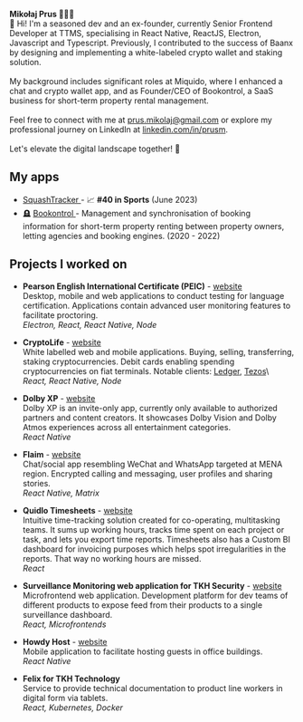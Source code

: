 **Mikołaj Prus 👨🏼‍💻**\
👋 Hi! I'm a seasoned dev and an ex-founder, currently Senior Frontend Developer at TTMS, specialising in React Native, ReactJS, Electron, Javascript and Typescript.
Previously, I contributed to the success of Baanx by designing and implementing a white-labeled crypto wallet and staking solution.
<br /> <br />
My background includes significant roles at Miquido, where I enhanced a chat and crypto wallet app, and as Founder/CEO of Bookontrol, a SaaS business for short-term property rental management.
<br /> <br />
Feel free to connect with me at [prus.mikolaj@gmail.com](prus.mikolaj@gmail.com) or explore my professional journey on LinkedIn at [linkedin.com/in/prusm](linkedin.com/in/prusm).
<br /> <br />
Let's elevate the digital landscape together! 🚀

## My apps

- [SquashTracker ](https://apps.apple.com/pl/app/squashtracker/id6449985566) - 📈 **#40 in Sports** (June 2023)
- 🪦 [Bookontrol ](https://apps.apple.com/pl/app/bookontrol/id1547097221) - Management and synchronisation of booking information for short-term property renting between property owners, letting agencies and booking engines. (2020 - 2022)

## Projects I worked on

- **Pearson English International Certificate (PEIC)** - [website](https://www.pearson.com/languages/test-takers/pearson-english-international-certificate.html)\
  Desktop, mobile and web applications to conduct testing for language certification. Applications contain advanced user monitoring features to facilitate proctoring.\
  _Electron, React, React Native, Node_

- **CryptoLife** - [website](https://withcl.com/)\
  White labelled web and mobile applications. Buying, selling, transferring, staking cryptocurrencies. Debit cards enabling spending cryptocurrencies on fiat terminals.
  Notable clients: [Ledger](https://www.ledger.com/cl-card), [Tezos](<[https://www.tezoscrypto.life/](https://www.tezoscrypto.life/)>)\
  _React, React Native, Node_

- **Dolby XP** - [website](https://play.google.com/store/apps/details?id=com.dolby.exphub)\
  Dolby XP is an invite-only app, currently only available to authorized partners and content creators. It showcases Dolby Vision and Dolby Atmos experiences across all entertainment categories.\
  _React Native_

- **Flaim** - [website](https://flaim.en.softonic.com/android)\
  Chat/social app resembling WeChat and WhatsApp targeted at MENA region.
  Encrypted calling and messaging, user profiles and sharing stories.\
  _React Native, Matrix_

- **Quidlo Timesheets** - [website](https://www.quidlo.com/timesheets/)\
  Intuitive time-tracking solution created for co-operating, multitasking teams. It sums up working hours, tracks time spent on each project or task, and lets you export time reports. Timesheets also has a Custom BI dashboard for invoicing purposes which helps spot irregularities in the reports. That way no working hours are missed.\
  _React_

- **Surveillance Monitoring web application for TKH Security** - [website](https://tkhsecurity.com/)\
  Microfrontend web application. Development platform for dev teams of different products to expose feed from their products to a single surveillance dashboard.\
  _React, Microfrontends_

- **Howdy Host** - [website](https://apkcombo.com/howdy-host/com.tkhtechnology.howdy.host/)\
  Mobile application to facilitate hosting guests in office buildings.\
  _React Native_

- **Felix for TKH Technology**\
  Service to provide technical documentation to product line workers in digital form via tablets.\
  _React, Kubernetes, Docker_
